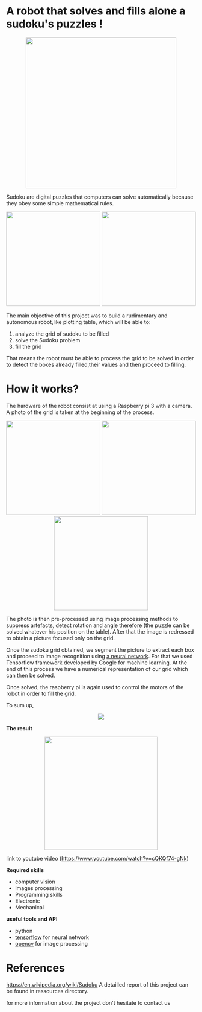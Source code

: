 # A robot that solves and fills alone a sudoku's puzzles !
<p align="center">
<img src="https://github.com/Sanahm/Sudoku-robot/blob/master/Ressources/Rapport%20final/pp.jpg" width="400" height="400"/>
</p>

Sudoku are digital puzzles that computers can solve automatically because they obey some simple mathematical rules.
<p align="center">
<img src="https://upload.wikimedia.org/wikipedia/commons/f/ff/Sudoku-by-L2G-20050714.svg" width="250" height="250"/>
<img src="https://upload.wikimedia.org/wikipedia/commons/3/31/Sudoku-by-L2G-20050714_solution.svg" width="250" height="250"/>
</p>
The main objective of this project was to build a rudimentary and autonomous robot,like plotting table, which will be able to:

1. analyze the grid of sudoku to be filled
2. solve the Sudoku problem
3. fill the grid

That means the robot must be able to process the grid to be solved in order to detect the boxes already filled,their values and then proceed to filling.

# How it works?

The hardware of the robot consist at using  a Raspberry pi 3 with a camera. A photo of the grid is taken at the beginning of the process.
<p align="center">
<img src="https://github.com/Sanahm/Sudoku-robot/blob/master/Ressources/Rapport%20final/b2.PNG" width="250" height="250"/>
<img src="https://github.com/Sanahm/Sudoku-robot/blob/master/Ressources/Rapport%20final/b4.PNG" width="250" height="250"/>
<img src="https://github.com/Sanahm/Sudoku-robot/blob/master/Ressources/Rapport%20final/b8.PNG" width="250" height="250"/>
</p>

The photo is then pre-processed using image processing methods to suppress artefacts, detect rotation and angle therefore (the puzzle can be solved whatever his position on the table). After that the image is redressed to obtain a picture focused only on the grid.

Once the sudoku grid obtained, we segment the picture to extract each box and proceed to image recognition using [a neural network](https://en.wikipedia.org/wiki/Artificial_neural_network). For that we used Tensorflow framework developed by Google for machine learning. At the end of this process we have a numerical representation of our grid which can then be solved.

Once solved, the raspberry pi is again used to control the motors of the robot in order to fill the grid. 

To sum up,
<p align="center">
<img src="https://github.com/Sanahm/Sudoku-robot/blob/master/Ressources/Rapport%20final/reco.PNG" />
</p>

**The result**
<p align="center">
<img src="https://media.giphy.com/media/xUOrw6IZKuRlDwsteE/200.gif" width="300" height="300"/>
</p>

link to youtube video (https://www.youtube.com/watch?v=cQKQf74-gNk)

**Required skills**

- computer vision
- Images processing
- Programming skills
- Electronic
- Mechanical

**useful tools and API**

- python
- [tensorflow](tensorflow.org) for neural network
- [opencv](http://opencv.org/) for image processing

# References

https://en.wikipedia.org/wiki/Sudoku
A detailled report of this project can be found in ressources directory.

for more information about the project don't hesitate to contact us
